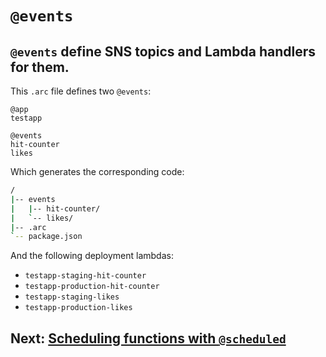 # `@events`

## `@events` define SNS topics and Lambda handlers for them. 

This `.arc` file defines two `@events`:

```arc
@app
testapp

@events
hit-counter
likes
```

Which generates the corresponding code:

```bash
/
|-- events
|   |-- hit-counter/
|   `-- likes/
|-- .arc
`-- package.json
```

And the following deployment lambdas:

- `testapp-staging-hit-counter`
- `testapp-production-hit-counter`
- `testapp-staging-likes`
- `testapp-production-likes`

## Next: [Scheduling functions with `@scheduled`](/reference/scheduled)
